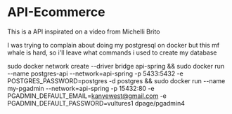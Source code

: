 # API-Ecommerce
This is a API inspirated on a video from Michelli Brito

I was trying to complain about doing my postgresql on docker but this mf whale is hard, so i'll leave what commands i used to create my database

sudo docker network create --driver bridge api-spring && sudo docker run --name postgres-api --network=api-spring -p 5433:5432 -e POSTGRES_PASSWORD=postgres -d postgres && sudo docker run --name my-pgadmin --network=api-spring -p 15432:80 -e PGADMIN_DEFAULT_EMAIL=kanyewest@gmail.com -e PGADMIN_DEFAULT_PASSWORD=vultures1 dpage/pgadmin4
